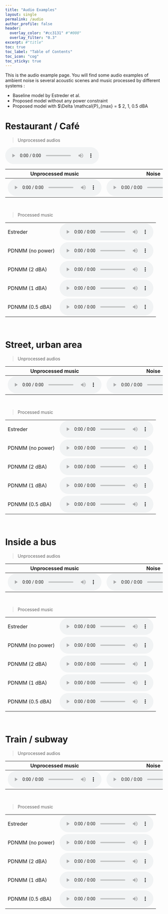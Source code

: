 ```yaml
---
title: "Audio Examples"
layout: single
permalink: /audio
author_profile: false
header:
  overlay_color: "#cc3131" #"#000"
  overlay_filter: "0.3"
excerpt: #"title"
toc: true
toc_label: "Table of Contents"
toc_icon: "cog"
toc_sticky: true
---
```



This is the audio example page. You will find some audio examples of ambient noise is several acoustic scenes and music processed by different systems :
- Baseline model by Estreder et al.
- Proposed model without any power constraint
- Proposed model with $\Delta \mathcal{P}_{max} = $ 2, 1, 0.5 dBA

# Restaurant / Café

> Unprocessed audios

<html>
    <audio controls>
        <source src="audio/restaurant/restaurant_init_music.wav"/>
    </audio>
</html>

<html>
<!-- <head>
    <title>Tableau d'Audios</title>
</head> -->
<body>
    <table>
        <thread>
            <tr>
                <th><center>Unprocessed music</center></th>
                <th><center>Noise</center></th>        
                <th><center>Mix</center></th>   
            </tr>               
        </thread>
        <tbody>
            <tr>
                <td>
                    <audio controls>
                        <source src="audio/restaurant/restaurant_init_music.wav" type="audio/wav"/>
                    </audio>
                </td>
                <td>
                    <audio controls controlslist="nodownload">
                        <source src="audio/restaurant/restaurant_noise.wav" type="audio/wav"/>
                        Your browser does not support the audio element.
                    </audio>
                </td>
                <td>
                    <audio controls controlslist="nodownload">
                        <source src="audio/restaurant/restaurant_init_mix.wav" type="audio/wav"/>
                        Your browser does not support the audio element.
                    </audio>
                </td>
            </tr>                   
        </tbody>
    </table>
</body>
</html>
<br/>

> Processed music

<html>
<!-- <head>
    <title>Tableau d'Audios</title>
</head> -->
<body>
    <table>
        <!-- <thead>
            <tr>
                <th><center>Title</center></th>
                <th><center>Audio</center></th>
            </tr>               
        </thead> -->
        <tbody>
            <tr>
                <td>Estreder</td>
                <td>
                    <audio controls controlslist="nodownload">
                        <source src="audio/restaurant/restaurant_estreder_001_mix.wav" type="audio/wav"/>
                        Your browser does not support the audio element.
                    </audio>
                </td>
            </tr>
            <tr>
                <td>PDNMM (no power)</td>
                <td>
                    <audio controls controlslist="nodownload">
                        <source src="audio/restaurant/restaurant_neural_016_nopower_mix.wav" type="audio/wav"/>
                        Your browser does not support the audio element.
                    </audio>
                </td>
            </tr>
            <tr>
                <td>PDNMM (2 dBA)</td>
                <td>
                    <audio controls controlslist="nodownload">
                        <source src="audio/restaurant/restaurant_neural_016_power_2_mix.wav" type="audio/wav"/>
                        Your browser does not support the audio element.
                    </audio>
                </td>
            </tr>
            <tr>
                <td>PDNMM (1 dBA)</td>
                <td>
                    <audio controls controlslist="nodownload">
                        <source src="audio/restaurant/restaurant_neural_016_power_1_mix.wav" type="audio/wav"/>
                        Your browser does not support the audio element.
                    </audio>
                </td>
            </tr>
            <tr>
                <td>PDNMM (0.5 dBA)</td>
                <td>
                    <audio controls controlslist="nodownload">
                        <source src="audio/restaurant/restaurant_neural_016_power_0-5_mix.wav" type="audio/wav"/>
                        Your browser does not support the audio element.
                    </audio>
                </td>
            </tr>
        </tbody>
    </table>
</body>
</html>
<br/>

# Street, urban area

> Unprocessed audios

<html>
<!-- <head>
    <title>Tableau d'Audios</title>
</head> -->
<body>
    <table>
        <thread>
            <tr>
                <th><center>Unprocessed music</center></th>
                <th><center>Noise</center></th>        
                <th><center>Mix</center></th>   
            </tr>               
        </thread>
        <tbody>
            <tr>
                <td>
                    <audio controls controlslist="nodownload">
                        <source src="audio/urban/urban_init_music.wav" type="audio/wav"/>
                        Your browser does not support the audio element.
                    </audio>
                </td>
                <td>
                    <audio controls controlslist="nodownload">
                        <source src="audio/urban/urban_noise.wav" type="audio/wav"/>
                        Your browser does not support the audio element.
                    </audio>
                </td>
                <td>
                    <audio controls controlslist="nodownload">
                        <source src="audio/urban/urban_init_mix.wav" type="audio/wav"/>
                        Your browser does not support the audio element.
                    </audio>
                </td>
            </tr>                   
        </tbody>
    </table>
</body>
</html>
<br/>

> Processed music

<html>
<!-- <head>
    <title>Tableau d'Audios</title>
</head> -->
<body>
    <table>
        <!-- <thead>
            <tr>
                <th><center>Title</center></th>
                <th><center>Audio</center></th>
            </tr>               
        </thead> -->
        <tbody>
            <tr>
                <td>Estreder</td>
                <td>
                    <audio controls controlslist="nodownload">
                        <source src="audio/urban/urban_estreder_001_mix.wav" type="audio/wav"/>
                        Your browser does not support the audio element.
                    </audio>
                </td>
            </tr>
            <tr>
                <td>PDNMM (no power)</td>
                <td>
                    <audio controls controlslist="nodownload">
                        <source src="audio/urban/urban_neural_016_nopower_mix.wav" type="audio/wav"/>
                        Your browser does not support the audio element.
                    </audio>
                </td>
            </tr>
            <tr>
                <td>PDNMM (2 dBA)</td>
                <td>
                    <audio controls controlslist="nodownload">
                        <source src="audio/urban/urban_neural_016_power_2_mix.wav" type="audio/wav"/>
                        Your browser does not support the audio element.
                    </audio>
                </td>
            </tr>
            <tr>
                <td>PDNMM (1 dBA)</td>
                <td>
                    <audio controls controlslist="nodownload">
                        <source src="audio/urban/urban_neural_016_power_1_mix.wav" type="audio/wav"/>
                        Your browser does not support the audio element.
                    </audio>
                </td>
            </tr>
            <tr>
                <td>PDNMM (0.5 dBA)</td>
                <td>
                    <audio controls controlslist="nodownload">
                        <source src="audio/urban/urban_neural_016_power_0-5_mix.wav" type="audio/wav"/>
                        Your browser does not support the audio element.
                    </audio>
                </td>
            </tr>
        </tbody>
    </table>
</body>
</html>
<br/>

# Inside a bus 

> Unprocessed audios

<html>
<!-- <head>
    <title>Tableau d'Audios</title>
</head> -->
<body>
    <table>
        <thread>
            <tr>
                <th><center>Unprocessed music</center></th>
                <th><center>Noise</center></th>        
                <th><center>Mix</center></th>   
            </tr>               
        </thread>
        <tbody>
            <tr>
                <td>
                    <audio controls controlslist="nodownload">
                        <source src="audio/bus/bus_init_music.wav" type="audio/wav"/>
                        Your browser does not support the audio element.
                    </audio>
                </td>
                <td>
                    <audio controls controlslist="nodownload">
                        <source src="audio/bus/bus_noise.wav" type="audio/wav"/>
                        Your browser does not support the audio element.
                    </audio>
                </td>
                <td>
                    <audio controls controlslist="nodownload">
                        <source src="audio/bus/bus_init_mix.wav" type="audio/wav"/>
                        Your browser does not support the audio element.
                    </audio>
                </td>
            </tr>                   
        </tbody>
    </table>
</body>
</html>
<br/>

> Processed music

<html>
<!-- <head>
    <title>Tableau d'Audios</title>
</head> -->
<body>
    <table>
        <!-- <thead>
            <tr>
                <th><center>Title</center></th>
                <th><center>Audio</center></th>
            </tr>               
        </thead> -->
        <tbody>
            <tr>
                <td>Estreder</td>
                <td>
                    <audio controls controlslist="nodownload">
                        <source src="audio/bus/bus_estreder_001_mix.wav" type="audio/wav"/>
                        Your browser does not support the audio element.
                    </audio>
                </td>
            </tr>
            <tr>
                <td>PDNMM (no power)</td>
                <td>
                    <audio controls controlslist="nodownload">
                        <source src="audio/bus/bus_neural_016_nopower_mix.wav" type="audio/wav"/>
                        Your browser does not support the audio element.
                    </audio>
                </td>
            </tr>
            <tr>
                <td>PDNMM (2 dBA)</td>
                <td>
                    <audio controls controlslist="nodownload">
                        <source src="audio/bus_neural_016_power_2_mix.wav" type="audio/wav"/>
                        Your browser does not support the audio element.
                    </audio>
                </td>
            </tr>
            <tr>
                <td>PDNMM (1 dBA)</td>
                <td>
                    <audio controls controlslist="nodownload">
                        <source src="audio/bus/bus_neural_016_power_1_mix.wav" type="audio/wav"/>
                        Your browser does not support the audio element.
                    </audio>
                </td>
            </tr>
            <tr>
                <td>PDNMM (0.5 dBA)</td>
                <td>
                    <audio controls controlslist="nodownload">
                        <source src="audio/bus/bus_neural_016_power_0-5_mix.wav" type="audio/wav"/>
                        Your browser does not support the audio element.
                    </audio>
                </td>
            </tr>
        </tbody>
    </table>
</body>
</html>
<br/>

# Train / subway 

> Unprocessed audios

<html>
<!-- <head>
    <title>Tableau d'Audios</title>
</head> -->
<body>
    <table>
        <thread>
            <tr>
                <th><center>Unprocessed music</center></th>
                <th><center>Noise</center></th>        
                <th><center>Mix</center></th>   
            </tr>               
        </thread>
        <tbody>
            <tr>
                <td>
                    <audio controls controlslist="nodownload">
                        <source src="audio/train/train_init_music.wav" type="audio/wav"/>
                        Your browser does not support the audio element.
                    </audio>
                </td>
                <td>
                    <audio controls controlslist="nodownload">
                        <source src="audio/train/train_noise.wav" type="audio/wav"/>
                        Your browser does not support the audio element.
                    </audio>
                </td>
                <td>
                    <audio controls controlslist="nodownload">
                        <source src="audio/train/train_init_mix.wav" type="audio/wav"/>
                        Your browser does not support the audio element.
                    </audio>
                </td>
            </tr>                   
        </tbody>
    </table>
</body>
</html>
<br/>

> Processed music

<html>
<!-- <head>
    <title>Tableau d'Audios</title>
</head> -->
<body>
    <table>
        <!-- <thead>
            <tr>
                <th><center>Title</center></th>
                <th><center>Audio</center></th>
            </tr>               
        </thead> -->
        <tbody>
            <tr>
                <td>Estreder</td>
                <td>
                    <audio controls controlslist="nodownload">
                        <source src="audio/train/train_estreder_001_mix.wav" type="audio/wav"/>
                        Your browser does not support the audio element.
                    </audio>
                </td>
            </tr>
            <tr>
                <td>PDNMM (no power)</td>
                <td>
                    <audio controls controlslist="nodownload">
                        <source src="audio/train/train_neural_016_nopower_mix.wav" type="audio/wav"/>
                        Your browser does not support the audio element.
                    </audio>
                </td>
            </tr>
            <tr>
                <td>PDNMM (2 dBA)</td>
                <td>
                    <audio controls controlslist="nodownload">
                        <source src="audio/train/train_neural_016_power_2_mix.wav" type="audio/wav"/>
                        Your browser does not support the audio element.
                    </audio>
                </td>
            </tr>
            <tr>
                <td>PDNMM (1 dBA)</td>
                <td>
                    <audio controls controlslist="nodownload">
                        <source src="audio/train/train_neural_016_power_1_mix.wav" type="audio/wav"/>
                        Your browser does not support the audio element.
                    </audio>
                </td>
            </tr>
            <tr>
                <td>PDNMM (0.5 dBA)</td>
                <td>
                    <audio controls controlslist="nodownload">
                        <source src="audio/train/train_neural_016_power_0-5_mix.wav" type="audio/wav"/>
                        Your browser does not support the audio element.
                    </audio>
                </td>
            </tr>
        </tbody>
    </table>
</body>
</html>
<br/>